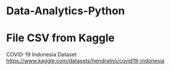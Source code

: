 # Data-Analytics-Python
# File CSV from Kaggle

COVID-19 Indonesia Dataset
https://www.kaggle.com/datasets/hendratno/covid19-indonesia
